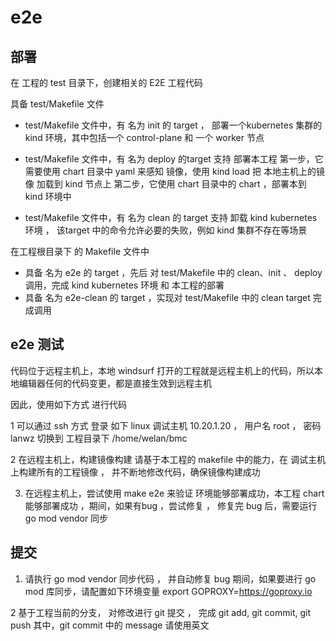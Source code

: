 # e2e

## 部署

在 工程的 test 目录下，创建相关的 E2E 工程代码

具备 test/Makefile 文件 
- test/Makefile 文件中，有 名为 init  的 target  ，  部署一个kubernetes 集群的 kind 环境，其中包括一个 control-plane 和 一个 worker 节点  

- test/Makefile 文件中，有 名为 deploy 的target  支持 部署本工程
第一步，它需要使用 chart 目录中 yaml 来感知 镜像，使用 kind load 把 本地主机上的镜像 加载到 kind 节点上
第二步，它使用 chart 目录中的 chart ，部署本到 kind 环境中

- test/Makefile 文件中，有 名为 clean 的 target  支持 卸载 kind  kubernetes 环境 ， 该target 中的命令允许必要的失败，例如 kind 集群不存在等场景


在工程根目录下 的 Makefile 文件中
- 具备 名为 e2e 的 target ，先后 对  test/Makefile 中的 clean、init 、 deploy 调用，完成 kind  kubernetes 环境 和 本工程的部署
- 具备 名为 e2e-clean 的 target ，实现对  test/Makefile 中的 clean target 完成调用

## e2e 测试

代码位于远程主机上，本地 windsurf 打开的工程就是远程主机上的代码，所以本地编辑器任何的代码变更，都是直接生效到远程主机

因此，使用如下方式 进行代码 

1 可以通过 ssh 方式 登录 如下 linux 调试主机 
   10.20.1.20 ， 用户名 root ， 密码 lanwz
    切换到 工程目录下  /home/welan/bmc

2 在远程主机上，构建镜像构建
    请基于本工程的 makefile 中的能力，在 调试主机上构建所有的工程镜像 ， 并不断地修改代码，确保镜像构建成功

3. 在远程主机上，尝试使用 make e2e 来验证 环境能够部署成功，本工程 chart 能够部署成功 ，期间，如果有bug ，尝试修复 ， 修复完 bug 后，需要运行  go mod vendor 同步

## 提交

1. 请执行  go mod vendor 同步代码 ， 并自动修复 bug 
 期间，如果要进行 go mod 库同步，请配置如下环境变量 
    export GOPROXY=https://goproxy.io

2  基于工程当前的分支， 对修改进行 git 提交 ， 完成 git add, git commit, git push
   其中，git commit 中的 message 请使用英文
